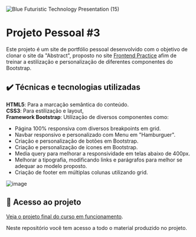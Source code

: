 


![Blue Futuristic Technology Presentation (15)](https://github.com/lshv04/Projetopessoal3/assets/169161949/98521b7e-b550-446e-9cf8-a65574f109ec)


# Projeto Pessoal #3

Este projeto é um site de portfólio pessoal desenvolvido com o objetivo de clonar o site da "Abstract", proposto no site [Frontend Practice](https://www.frontendpractice.com/projects/abstract) afim de treinar a estilização e personalização de diferentes componentes do Bootstrap.  

## ✔️ Técnicas e tecnologias utilizadas
**HTML5**: Para a marcação semântica do conteúdo.  
**CSS3**: Para estilização e layout,   
**Framework Bootstrap**: Utilização de diversos componentes como:  
- Página 100% responsiva com diversos breakpoints em grid. 
- Navbar responsivo e personalizado com Menu em "Hamburguer".  
- Criação e personalização de botões em Bootstrap.  
- Criação e personalização de ícones em Bootstrap.  
- Media query para melhorar a responsividade em telas abaixo de 400px.  
- Melhorar a tipografia, modificando links e parágrafos para melhor se adequar ao modelo proposto.  
- Criação de footer em múltiplas colunas utilizando grid.  



![image](https://github.com/lshv04/Projetopessoal3/assets/169161949/965b8111-6248-4f44-9e60-af486595df55)



      
## 📁 Acesso ao projeto  

[Veja o projeto final do curso em funcionamento](https://lshv04.github.io/Projetopessoal3/).

Neste repositório você tem acesso a todo o material produzido no projeto.



